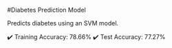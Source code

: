 #Diabetes Prediction Model

Predicts diabetes using an SVM model.

✔️ Training Accuracy: 78.66%
✔️ Test Accuracy: 77.27%
